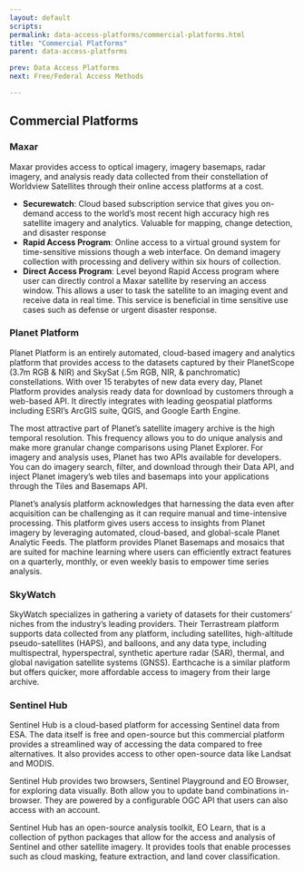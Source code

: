 ```yaml
---
layout: default
scripts:
permalink: data-access-platforms/commercial-platforms.html
title: "Commercial Platforms"
parent: data-access-platforms

prev: Data Access Platforms
next: Free/Federal Access Methods

---
```


## Commercial Platforms

### Maxar
Maxar provides access to optical imagery, imagery basemaps, radar imagery, and analysis ready data collected from their constellation of Worldview Satellites through their online access platforms at a cost. 

- **Securewatch**: Cloud based subscription service that gives you on-demand access to the world’s most recent high accuracy high res satellite imagery and analytics. Valuable for mapping, change detection, and disaster response 
- **Rapid Access Program**: Online access to a virtual ground system for time-sensitive missions though a web interface. On demand imagery collection with processing and delivery within six hours of collection.
- **Direct Access Program**: Level beyond Rapid Access program where user can directly control a Maxar satellite by reserving an access window. This allows a user to task the satellite to an imaging event and receive data in real time. This service is beneficial in time sensitive use cases such as defense or urgent disaster response.

### Planet Platform
Planet Platform is an entirely automated, cloud-based imagery and analytics platform that provides access to the datasets captured by their PlanetScope (3.7m RGB & NIR) and SkySat (.5m RGB, NIR, & panchromatic) constellations. With over 15 terabytes of new data every day, Planet Platform provides analysis ready data for download by customers through a web-based API. It directly integrates with leading geospatial platforms including ESRI’s ArcGIS suite, QGIS, and Google Earth Engine.  

The most attractive part of Planet’s satellite imagery archive is the high temporal resolution. This frequency allows you to do unique analysis and make more granular change comparisons using Planet Explorer.
For imagery and analysis uses, Planet has two APIs available for developers. You can do imagery search, filter, and download through their Data API, and inject Planet imagery’s web tiles and basemaps into your applications through the Tiles and Basemaps API.  

Planet’s analysis platform acknowledges that harnessing the data even after acquisition can be challenging as it can require manual and time-intensive processing. This platform gives users access to insights from Planet imagery by leveraging automated, cloud-based, and global-scale Planet Analytic Feeds. The platform provides Planet Basemaps and mosaics that are suited for machine learning where users can efficiently extract features on a quarterly, monthly, or even weekly basis to empower time series analysis.

### SkyWatch
SkyWatch specializes in gathering a variety of datasets for their customers’ niches from the industry’s leading providers. Their Terrastream platform supports data collected from any platform, including satellites, high-altitude pseudo-satellites (HAPS), and balloons, and any data type, including multispectral, hyperspectral, synthetic aperture radar (SAR), thermal, and global navigation satellite systems (GNSS). Earthcache is a similar platform but offers quicker, more affordable access to imagery from their large archive. 

### Sentinel Hub
Sentinel Hub is a cloud-based platform for accessing Sentinel data from ESA. The data itself is free and open-source but this commercial platform provides a streamlined way of accessing the data compared to free alternatives. It also provides access to other open-source data like Landsat and MODIS.  

Sentinel Hub provides two browsers, Sentinel Playground and EO Browser, for exploring data visually. Both allow you to update band combinations in-browser. They are powered by a configurable OGC API that users can also access with an account.  

Sentinel Hub has an open-source analysis toolkit, EO Learn, that is a collection of python packages that allow for the access and analysis of Sentinel and other satellite imagery. It provides tools that enable processes such as cloud masking, feature extraction, and land cover classification.
